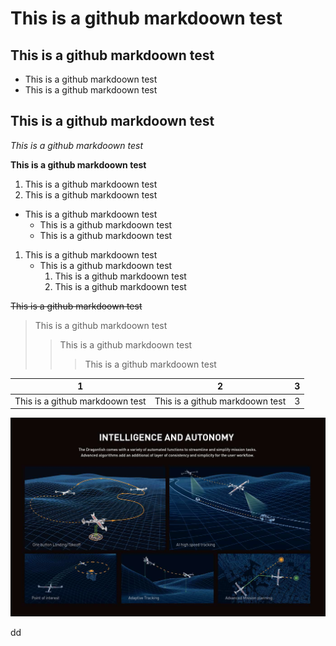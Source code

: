 # This is a github markdoown test

## This is a github markdoown test

- This is a github markdoown test
- This is a github markdoown test

## This is a github markdoown test

*This is a github markdoown test* 

**This is a github markdoown test**

1. This is a github markdoown test
2. This is a github markdoown test

- This is a github markdoown test
  - This is a github markdoown test
  - This is a github markdoown test

  
1. This is a github markdoown test
   - This is a github markdoown test
        1. This is a github markdoown test
        2. This is a github markdoown test

~~This is a github markdoown test~~

> This is a github markdoown test
>> This is a github markdoown test
>>> This is a github markdoown test

1 | 2 | 3
--- | --- | --- 
This is a github markdoown test | This is a github markdoown test | 3 

![imaege](./Dragonfish2.png)

dd


